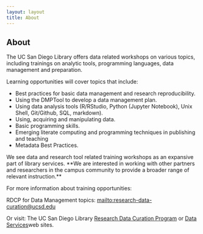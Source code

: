 ```yaml
---
layout: layout
title: About
---
```


<!-- You can edit this whole page, remove it, or use it as basis for any non-post pages you have. -->
<section class="content">
  <h1>About</h1>

  <p>The UC San Diego Library offers data related workshops on various topics, including trainings on analytic tools, programming languages, data management and preparation.</p>


Learning opportunities will cover topics that include:

<ul>
<li>Best practices for basic data management and research reproducibility.</li>
<li>Using the DMPTool to develop a data management plan.</li>
<li>Using data analysis tools (R/RStudio, Python (Jupyter Notebook), Unix Shell, Git/Github, SQL, markdown). </li>
<li>Using, acquiring and manipulating data. </li>
<li>Basic programming skills.</li>
<li>Emerging literate computing and programming techniques in publishing and teaching</li>
<li>Metadata Best Practices.</li>
</ul>

<p>We see data and research tool related training workshops as an expansive part of library services.  **We are interested in working with other partners and researchers in the campus community to provide a broader range of relevant instruction.**</p>


<p>For more information about training opportunities:</p>


RDCP for Data Management topics: <mailto:research-data-curation@ucsd.edu>
</p>

<p>
Or visit: The UC San Diego Library <a href="http://lib.ucsd.edu/rdcp">Research Data Curation Program</a> or <a href="http://ucsd.libguides.com/data-services">Data Services</a>web sites.
</p>


</section>
